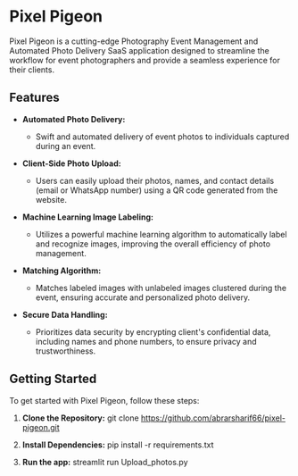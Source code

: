 # Pixel Pigeon

Pixel Pigeon is a cutting-edge Photography Event Management and Automated Photo Delivery SaaS application designed to streamline the workflow for event photographers and provide a seamless experience for their clients.

## Features

- **Automated Photo Delivery:**
  - Swift and automated delivery of event photos to individuals captured during an event.

- **Client-Side Photo Upload:**
  - Users can easily upload their photos, names, and contact details (email or WhatsApp number) using a QR code generated from the website.

- **Machine Learning Image Labeling:**
  - Utilizes a powerful machine learning algorithm to automatically label and recognize images, improving the overall efficiency of photo management.

- **Matching Algorithm:**
  - Matches labeled images with unlabeled images clustered during the event, ensuring accurate and personalized photo delivery.

- **Secure Data Handling:**
  - Prioritizes data security by encrypting client's confidential data, including names and phone numbers, to ensure privacy and trustworthiness.

## Getting Started

To get started with Pixel Pigeon, follow these steps:

1. **Clone the Repository:**
   git clone https://github.com/abrarsharif66/pixel-pigeon.git

2. **Install Dependencies:**
   pip install -r requirements.txt

3. **Run the app:**
   streamlit run Upload_photos.py
